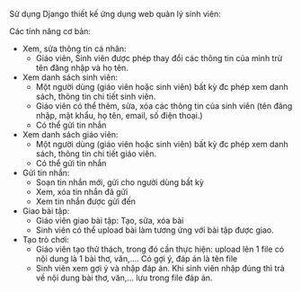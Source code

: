 Sử dụng Django thiết kế ứng dụng web quản lý sinh viên:

Các tính năng cơ bản:
- Xem, sửa thông tin cá nhân:
    + Giáo viên, Sinh viên được phép thay đổi các thông tin của mình trừ tên đăng nhập và họ tên.
- Xem danh sách sinh viên:
    + Một người dùng (giáo viên hoặc sinh viên) bất kỳ đc phép xem danh sách, thông tin chi tiết sinh viên.
    + Giáo viên có thể thêm, sửa, xóa các thông tin của sinh viên (tên đăng nhập, mật khẩu, họ tên, email, số điện thoại.)
    + Có thể gửi tin nhắn
- Xem danh sách giáo viên:
    + Một người dùng (giáo viên hoặc sinh viên) bất kỳ đc phép xem danh sách, thông tin chi tiết giáo viên.
    + Có thể gửi tin nhắn
- Gửi tin nhắn:
    + Soạn tin nhắn mới, gửi cho người dùng bất kỳ
    + Xem, xóa tin nhắn đã gửi
    + Xem tin nhắn được gửi đến
- Giao bài tập:
    + Giáo viên giao bài tập: Tạo, sửa, xóa bài
    + Sinh viên có thể upload bài làm tương ứng với bài tập được giao.
- Tạo trò chơi:
    + Giáo viên tạo thử thách, trong đó cần thực hiện: upload lên 1 file có nội dung là 1 bài thơ, văn,…. Có gợi ý, đáp án là tên file
    + Sinh viên xem gợi ý và nhập đáp án. Khi sinh viên nhập đúng thì trả về nội dung bài thơ, văn,… lưu trong file đáp án.
    
